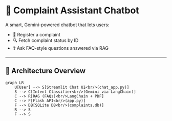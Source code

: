 # 🤖 Complaint Assistant Chatbot

A smart, Gemini-powered chatbot that lets users:
- 📝 Register a complaint
- 🔍 Fetch complaint status by ID
- ❓ Ask FAQ-style questions answered via RAG

---

## 🧠 Architecture Overview

```mermaid
graph LR
    U[User] --> S[Streamlit Chat UI<br/>(chat_app.py)]
    S --> C[Intent Classifier<br/>(Gemini via LangChain)]
    C --> R[RAG (FAQs)<br/>LangChain + PDF]
    C --> F[Flask API<br/>(app.py)]
    F --> DB[SQLite DB<br/>(complaints.db)]
    R --> S
    F --> S
